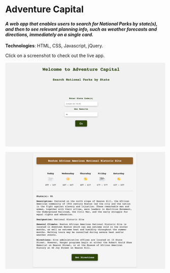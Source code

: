 # Adventure Capital
#### *A web app that enables users to search for National Parks by state(s), and then to see relevant planning info, such as weather forecasts and directions, immediately on a single card.*

**Technologies**: HTML, CSS, Javascript, jQuery.

Click on a screenshot to check out the live app.

[<img src="assets/screenshots/adventure-home-screenshot.png">](https://mgwedd.github.io/adventure-capital/)


[<img src="assets/screenshots/adventure-planner-screenshot.png">](https://mgwedd.github.io/adventure-capital/)
